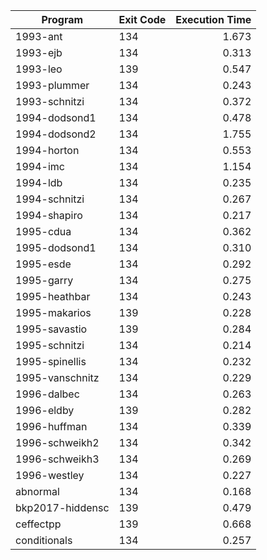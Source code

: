 | Program | Exit Code | Execution Time |
| ------- |:--------- | --------------:|
| 1993-ant | 134 | 1.673 |
| 1993-ejb | 134 | 0.313 |
| 1993-leo | 139 | 0.547 |
| 1993-plummer | 134 | 0.243 |
| 1993-schnitzi | 134 | 0.372 |
| 1994-dodsond1 | 134 | 0.478 |
| 1994-dodsond2 | 134 | 1.755 |
| 1994-horton | 134 | 0.553 |
| 1994-imc | 134 | 1.154 |
| 1994-ldb | 134 | 0.235 |
| 1994-schnitzi | 134 | 0.267 |
| 1994-shapiro | 134 | 0.217 |
| 1995-cdua | 134 | 0.362 |
| 1995-dodsond1 | 134 | 0.310 |
| 1995-esde | 134 | 0.292 |
| 1995-garry | 134 | 0.275 |
| 1995-heathbar | 134 | 0.243 |
| 1995-makarios | 139 | 0.228 |
| 1995-savastio | 139 | 0.284 |
| 1995-schnitzi | 134 | 0.214 |
| 1995-spinellis | 134 | 0.232 |
| 1995-vanschnitz | 134 | 0.229 |
| 1996-dalbec | 134 | 0.263 |
| 1996-eldby | 139 | 0.282 |
| 1996-huffman | 134 | 0.339 |
| 1996-schweikh2 | 134 | 0.342 |
| 1996-schweikh3 | 134 | 0.269 |
| 1996-westley | 134 | 0.227 |
| abnormal | 134 | 0.168 |
| bkp2017-hiddensc | 139 | 0.479 |
| ceffectpp | 139 | 0.668 |
| conditionals | 134 | 0.257 |
